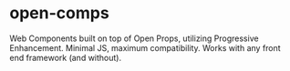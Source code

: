 # open-comps
Web Components built on top of Open Props, utilizing Progressive Enhancement. Minimal JS, maximum compatibility. Works with any front end framework (and without).
